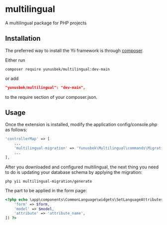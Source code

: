multilingual
===========================

A multilingual package for PHP projects

Installation
------------

The preferred way to install the Yii framework is through [composer](https://getcomposer.org/download/).

Either run

```
composer require yunusbek/multilingual:dev-main
```

or add

```json
"yunusbek/multilingual": "dev-main",
```

to the require section of your composer.json.

Usage
------------

Once the extension is installed, modify the application config/console.php as follows:

```php
'controllerMap' => [
    ...
    'multilingual-migration' => 'Yunusbek\Multilingual\commands\Migrations',
    ...
],
```

After you downloaded and configured multilingual, the next thing you need to do is updating your database schema by applying the migration:

```
php yii multilingual-migration/generate
```

The part to be applied in the form page:

```php
<?php echo \app\components\CommonLanguage\widgets\SetLanguageAttributes::widget([
    'form' => $form,
    'model' => $model,
    'attribute' => 'attribute_name',
]) ?>
```
